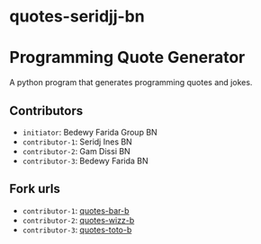 # quotes-seridjj-bn
# Programming Quote Generator

A python program that generates programming quotes and jokes.

## Contributors
- `initiator`: Bedewy Farida Group BN
- `contributor-1`: Seridj Ines BN
- `contributor-2`: Gam Dissi BN
- `contributor-3`: Bedewy Farida BN

## Fork urls
- `contributor-1`: [quotes-bar-b](url-1)
- `contributor-2`: [quotes-wizz-b](url-2)
- `contributor-3`: [quotes-toto-b](url-3)

